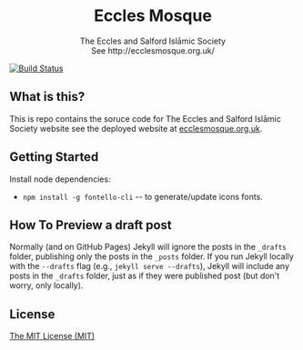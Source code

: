<h1 align="center">Eccles Mosque</h1>
<p align="center">
     The Eccles and Salford Islāmic Society<br/>
    See http://ecclesmosque.org.uk/
</p>

[![Build Status](https://travis-ci.org/ecclesmosque/ecclesmosque.github.io.svg?branch=master)](https://travis-ci.org/ecclesmosque/ecclesmosque.github.io)


## What is this?

This is repo contains the soruce code for The Eccles and Salford Islāmic Society website see the deployed website at [ecclesmosque.org.uk](https://ecclesmosque.org.uk/).


## Getting Started

Install node dependencies:

* `npm install -g fontello-cli` -- to generate/update icons fonts.



## How To Preview a draft post

Normally (and on GitHub Pages) Jekyll will ignore the posts in the `_drafts` folder, publishing only the posts in the `_posts` folder. If you run Jekyll locally with the `--drafts` flag (e.g., `jekyll serve --drafts`), Jekyll will include any posts in the `_drafts` folder, just as if they were published post (but don't worry, only locally).

## License

[The MIT License (MIT)](http://azizur.mit-license.org/)
